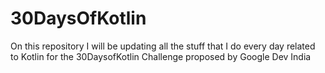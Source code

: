 # 30DaysOfKotlin
On this repository I will be updating all the stuff that I do every day related to Kotlin for the 30DaysofKotlin Challenge proposed by Google Dev India
